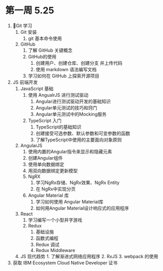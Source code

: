 # 第一周 5.25

1. Git 学习
	1. Git 安装
		1. git 基本命令使用
	2. GitHub
		1. 了解 GitHub 关键概念
		2. GitHub的使用
			1. 创建用户、创建仓库、创建分支 并上传代码
			2. 使用 markdown 语法编写文档
		3. 学习如何在 GitHub 上探索开源项目
2. JS 前端开发
	1. JavaScript 基础
		1. 使用 AngualrJS 进行测试驱动
			1. Angular进行测试驱动开发的基础知识
			2. Angular单元测试的技巧和窍门
			3. Angular单元测试中的Mocking服务
		2. TypeScript 入门
			1. TypeScript的基础知识
			2. 创建接受可选参数、默认参数和可变参数的函数
			3. 了解TypeScript中使用的主要面向对象原则
	2. AngularJS 
		1. 使用内置的Angular指令来显示和隐藏元素
		2. 创建Angular组件
		3. 使用单向数据绑定
		4. 用双向数据绑定更新模型
		5. NgRX
			1. 学习NgRx存储、NgRx效果、NgRx Entity
			2. 在 NgRx中实现分页
		6. Angular Material 库
			1. 学习如何使用  Angular Material库
			2. 如何用Angular Material设计响应式的应用程序
	3. React
		1. 学习编写一个小型井字游戏
		2. Redux
			1. 基础设施
			2. 函数式编程
			3. Redux 调试
			4. Redux Middleware
	4. JS 现代趋势
			1. 了解渐进式网络应用程序
			2. RxJS
			3. webpack 的使用
3. 获取 IBM Ecosystem Cloud Native Developer 证书
		